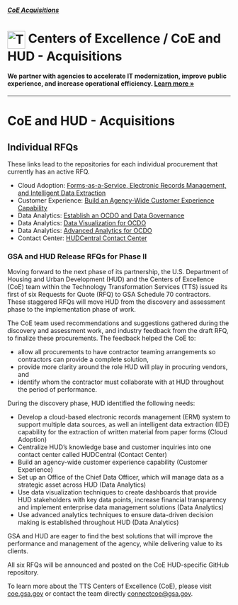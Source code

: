 ##### [CoE Acquisitions](https://github.com/GSA/coe-acquisitions)

<h1><img src="https://coe.gsa.gov/img/coe-logomark.svg" width="40px" align="top" alt="The Centers of Excellence Logo"> Centers of Excellence / CoE and HUD - Acquisitions</h1>

#### We partner with agencies to accelerate IT modernization, improve public experience, and increase operational efficiency. [Learn more »](https://coe.gsa.gov/about/)

---

# CoE and HUD - Acquisitions

## Individual RFQs

These links lead to the repositories for each individual procurement that currently has an active RFQ.

* Cloud Adoption: [Forms-as-a-Service, Electronic Records Management, and Intelligent Data Extraction](https://github.com/GSA/coe-hud-acq-faas-erm-ide)
* Customer Experience: [Build an Agency-Wide Customer Experience Capability](https://github.com/GSA/coe-hud-acq-agency-wide-cx)
* Data Analytics: [Establish an OCDO and Data Governance](https://github.com/GSA/coe-hud-acq-ocdo)
* Data Analytics: [Data Visualization for OCDO](https://github.com/GSA/coe-hud-acq-data-visualization)
* Data Analytics: [Advanced Analytics for OCDO](https://github.com/GSA/coe-hud-acq-advanced-analytics)
* Contact Center: [HUDCentral Contact Center](https://github.com/GSA/coe-hud-acq-hudcentral)

### GSA and HUD Release RFQs for Phase II

Moving forward to the next phase of its partnership, the U.S. Department of Housing and Urban Development (HUD) and the Centers of Excellence (CoE) team within the Technology Transformation Services (TTS) issued its first of six Requests for Quote (RFQ) to GSA Schedule 70 contractors. These staggered RFQs will move HUD from the discovery and assessment phase to the implementation phase of work.

The CoE team used recommendations and suggestions gathered during the discovery and assessment work, and industry feedback from the draft RFQ, to finalize these procurements. The feedback helped the CoE to:

* allow all procurements to have contractor teaming arrangements so contractors can provide a complete solution,
* provide more clarity around the role HUD will play in procuring vendors, and
* identify whom the contractor must collaborate with at HUD throughout the period of performance.

During the discovery phase, HUD identified the following needs: 

* Develop a cloud-based electronic records management (ERM) system to support multiple data sources, as well an intelligent data extraction (IDE) capability for the extraction of written material from paper forms (Cloud Adoption)
* Centralize HUD’s knowledge base and customer inquiries into one contact center called HUDCentral (Contact Center)
* Build an agency-wide customer experience capability (Customer Experience)
* Set up an Office of the Chief Data Officer, which will manage data as a strategic asset across HUD (Data Analytics)
* Use data visualization techniques to create dashboards that provide HUD stakeholders with key data points, increase financial transparency and implement enterprise data management solutions (Data Analytics)
* Use advanced analytics techniques to ensure data-driven decision making is established throughout HUD (Data Analytics)

GSA and HUD are eager to find the best solutions that will improve the performance and management of the agency, while delivering value to its clients.

All six RFQs will be announced and posted on the CoE HUD-specific GitHub repository.

To learn more about the TTS Centers of Excellence (CoE), please visit [coe.gsa.gov](https://coe.gsa.gov/) or contact the team directly connectcoe@gsa.gov.
